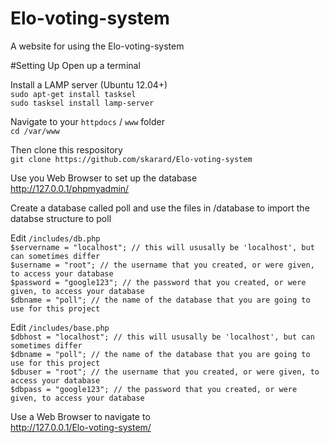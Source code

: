 # Elo-voting-system
A website for using the Elo-voting-system

#Setting Up
Open up a terminal

Install a LAMP server (Ubuntu 12.04+)<br>
```sudo apt-get install tasksel```<br>
```sudo tasksel install lamp-server```<br>

Navigate to your ```httpdocs``` / ```www``` folder<br>
```cd /var/www```

Then clone this respository <br>
```git clone https://github.com/skarard/Elo-voting-system```

Use you Web Browser to set up the database<br>
http://127.0.0.1/phpmyadmin/

Create a database called poll and use the files in /database to import the databse structure to poll

Edit ```/includes/db.php```<br>
```$servername = "localhost"; // this will ususally be 'localhost', but can sometimes differ```<br>
```$username = "root"; // the username that you created, or were given, to access your database```<br>
```$password = "google123"; // the password that you created, or were given, to access your database```<br>
```$dbname = "poll"; // the name of the database that you are going to use for this project```<br>

Edit ```/includes/base.php```<br>
```$dbhost = "localhost"; // this will ususally be 'localhost', but can sometimes differ```<br>
```$dbname = "poll"; // the name of the database that you are going to use for this project```<br>
```$dbuser = "root"; // the username that you created, or were given, to access your database```<br>
```$dbpass = "google123"; // the password that you created, or were given, to access your database```<br>


Use a Web Browser to navigate to<br>
http://127.0.0.1/Elo-voting-system/
